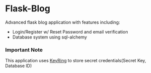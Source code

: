 # Flask-Blog

Advanced flask blog application with features including:

- Login/Register w/ Reset Password and email verification
- Database system using sql-alchemy

### Important Note
This application uses [KeyRing](https://pypi.org/project/keyring/) to store secret credentials(Secret Key, Database ID)
